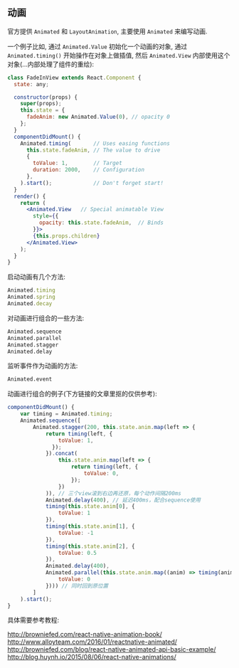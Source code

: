 
动画
----

官方提供 `Animated` 和 `LayoutAnimation`, 主要使用 `Animated` 来编写动画.

一个例子比如, 通过 `Animated.Value` 初始化一个动画的对象,
通过 `Animated.timing()` 开始操作在对象上做插值,
然后 `Animated.View` 内部使用这个对象(...内部处理了组件的重绘):

```jsx
class FadeInView extends React.Component {
  state: any;

  constructor(props) {
    super(props);
    this.state = {
      fadeAnim: new Animated.Value(0), // opacity 0
    };
  }
  componentDidMount() {
    Animated.timing(       // Uses easing functions
      this.state.fadeAnim, // The value to drive
      {
        toValue: 1,        // Target
        duration: 2000,    // Configuration
      },
    ).start();             // Don't forget start!
  }
  render() {
    return (
      <Animated.View   // Special animatable View
        style={{
          opacity: this.state.fadeAnim,  // Binds
        }}>
        {this.props.children}
      </Animated.View>
    );
  }
}
```

启动动画有几个方法:

```js
Animated.timing
Animated.spring
Animated.decay
```

对动画进行组合的一些方法:

```bash
Animated.sequence
Animated.parallel
Animated.stagger
Animated.delay
```

监听事件作为动画的方法:

```bash
Animated.event
```

动画进行组合的例子(下方链接的文章里抠的仅供参考):

```jsx
componentDidMount() {
    var timing = Animated.timing;
    Animated.sequence([
        Animated.stagger(200, this.state.anim.map(left => {
            return timing(left, {
                toValue: 1,
              });
            }).concat(
                this.state.anim.map(left => {
                    return timing(left, {
                        toValue: 0,
                    });
                })
            )), // 三个view滚到右边再还原，每个动作间隔200ms
            Animated.delay(400), // 延迟400ms，配合sequence使用
            timing(this.state.anim[0], {
                toValue: 1
            }),
            timing(this.state.anim[1], {
                toValue: -1
            }),
            timing(this.state.anim[2], {
                toValue: 0.5
            }),
            Animated.delay(400),
            Animated.parallel(this.state.anim.map((anim) => timing(anim, {
                toValue: 0
            }))) // 同时回到原位置
        ]
    ).start();
}
```

具体需要参考教程:

http://browniefed.com/react-native-animation-book/
http://www.alloyteam.com/2016/01/reactnative-animated/
http://browniefed.com/blog/react-native-animated-api-basic-example/
http://blog.huynh.io/2015/08/06/react-native-animations/
